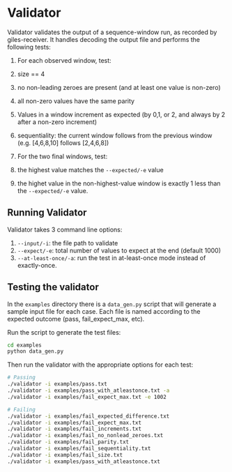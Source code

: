# Validator

Validator validates the output of a sequence-window run, as recorded by giles-receiver.
It handles decoding the output file and performs the following tests:
1. For each observed window, test:
  1. size == 4
  2. no non-leading zeroes are present (and at least one value is non-zero)
  3. all non-zero values have the same parity
  4. Values in a window increment as expected (by 0,1, or 2, and always by 2
    after a non-zero increment)
  5. sequentiality: the current window follows from the previous window
    (e.g. [4,6,8,10] follows [2,4,6,8])

2. For the two final windows, test:
  1. the highest value matches the `--expected/-e` value
  2. the highet value in the non-highest-value window is exactly 1 less than
    the `--expected/-e` value.

## Running Validator

Validator takes 3 command line options:
1. `--input/-i`: the file path to validate
2. `--expect/-e`: total number of values to expect at the end (default 1000)
3. `--at-least-once/-a`: run the test in at-least-once mode instead of exactly-once.

## Testing the validator

In the `examples` directory there is a `data_gen.py` script that will generate a sample input file for each case. Each file is named according to the expected outcome (pass, fail_expect_max, etc).

Run the script to generate the test files:

```bash
cd examples
python data_gen.py
```

Then run the validator with the appropriate options for each test:

```bash
# Passing
./validator -i examples/pass.txt
./validator -i examples/pass_with_atleastonce.txt -a
./validator -i examples/fail_expect_max.txt -e 1002

# Failing
./validator -i examples/fail_expected_difference.txt
./validator -i examples/fail_expect_max.txt
./validator -i examples/fail_increments.txt
./validator -i examples/fail_no_nonlead_zeroes.txt
./validator -i examples/fail_parity.txt
./validator -i examples/fail_sequentiality.txt
./validator -i examples/fail_size.txt
./validator -i examples/pass_with_atleastonce.txt
```
